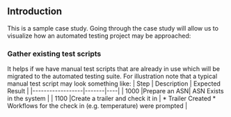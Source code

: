 ## Introduction

This is a sample case study.  Going through the case study will allow us to visualize how an automated testing project may be approached:

### Gather existing test scripts
It helps if we have manual test scripts that are already in use which will be migrated to the automated testing suite.  For illustration note that a typical manual test script may look something like:
| Step | Description | Expected Result |
|------------------|-------|----|
| 1000 |Prepare an ASN| ASN Exists in the system |
| 1100 |Create a trailer and check it in | * Trailer Created * Workflows for the check in (e.g. temperature) were prompted |


